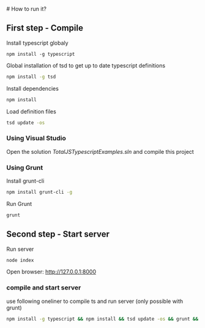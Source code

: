 # How to run it?

## First step - Compile

Install typescript globaly
```
npm install -g typescript 
```

Global installation of tsd to get up to date typescript definitions
``` bash
npm install -g tsd
```

Install dependencies
``` bash
npm install
```

Load definition files
``` bash
tsd update -os
```

### Using Visual Studio

Open the solution _TotalJSTypescriptExamples.sln_ and compile this project

### Using Grunt

Install grunt-cli
``` bash
npm install grunt-cli -g
```

Run Grunt
``` bash
grunt
```


## Second step - Start server

Run server
``` bash
node index
```

Open browser: <http://127.0.0.1:8000>


### compile and start server

use following oneliner to compile ts and run server (only possible with grunt)
``` bash
npm install -g typescript && npm install && tsd update -os && grunt && node index
```

